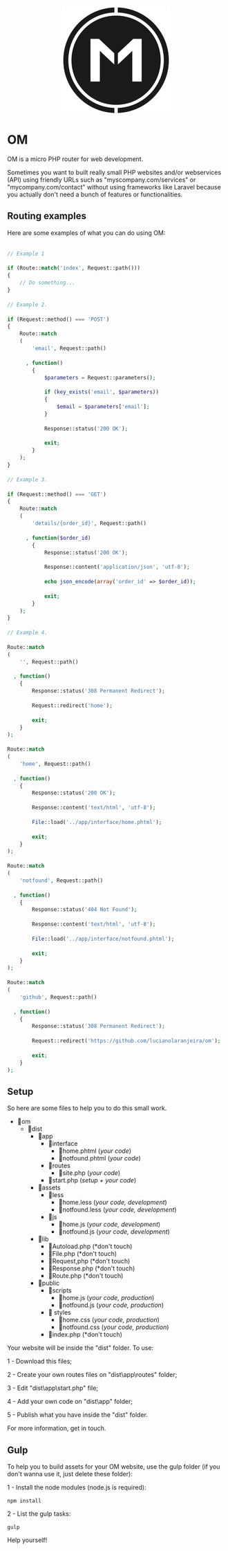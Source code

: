 <p align="center">
    <img height="250" width="250" src="https://github.com/lucianolaranjeira/om/blob/master/design/om.png">
</p>

# OM
OM is a micro PHP router for web development.

Sometimes you want to built really small PHP websites and/or webservices (API) using friendly URLs such as "myscompany.com/services" or "mycompany.com/contact" without using frameworks like Laravel because you actually don't need a bunch of features or functionalities.

## Routing examples

Here are some examples of what you can do using OM:

```php

// Example 1

if (Route::match('index', Request::path()))
{
    // Do something...
}

// Example 2.

if (Request::method() === 'POST')
{
    Route::match
    (
        'email', Request::path()

      , function()
        {
            $parameters = Request::parameters();

            if (key_exists('email', $parameters))
            {
                $email = $parameters['email'];
            }

            Response::status('200 OK');
            
            exit;
        }
    );
}

// Example 3.

if (Request::method() === 'GET')
{
    Route::match
    (
        'details/{order_id}', Request::path()

      , function($order_id)
        {
            Response::status('200 OK');

            Response::content('application/json', 'utf-8');

            echo json_encode(array('order_id' => $order_id));

            exit;
        }
    );
}

// Example 4.

Route::match
(
    '', Request::path()

  , function()
    {
        Response::status('308 Permanent Redirect');

        Request::redirect('home');

        exit;
    }
);

Route::match
(
    'home', Request::path()

  , function()
    {
        Response::status('200 OK');

        Response::content('text/html', 'utf-8');

        File::load('../app/interface/home.phtml');

        exit;
    }
);

Route::match
(
    'notfound', Request::path()

  , function()
    {
        Response::status('404 Not Found');

        Response::content('text/html', 'utf-8');

        File::load('../app/interface/notfound.phtml');

        exit;
    }
);

Route::match
(
    'github', Request::path()

  , function()
    {
        Response::status('308 Permanent Redirect');

        Request::redirect('https://github.com/lucianolaranjeira/om');

        exit;
    }
);


```

## Setup

So here are some files to help you to do this small work.

  - :open_file_folder:om
    - :open_file_folder:dist
      - :open_file_folder:app
        - :open_file_folder:interface
          - :page_facing_up:home.phtml (*your code*)
          - :page_facing_up:notfound.phtml (*your code*)
        - :open_file_folder:routes
          - :page_facing_up:site.php (*your code*)
        - :page_facing_up:start.php (*setup + your code*)
      - :open_file_folder:assets
        - :open_file_folder:less
          - :page_facing_up:home.less (*your code, development*)
          - :page_facing_up:notfound.less (*your code, development*)
        - :open_file_folder:js
          - :page_facing_up:home.js (*your code, development*)
          - :page_facing_up:notfound.js (*your code, development*)
      - :open_file_folder:lib
        - :page_facing_up:Autoload.php (*don't touch)
        - :page_facing_up:File.php (*don't touch)
        - :page_facing_up:Request,php (*don't touch)
        - :page_facing_up:Response.php (*don't touch)
        - :page_facing_up:Route.php (*don't touch)
      - :open_file_folder:public
        - :open_file_folder:scripts
          - :page_facing_up:home.js (*your code, production*)
          - :page_facing_up:notfound.js (*your code, production*)
        - :open_file_folder:  styles
          - :page_facing_up:home.css (*your code, production*)
          - :page_facing_up:notfound.css (*your code, production*)
        - :page_facing_up:index.php (*don't touch)

Your website will be inside the "dist" folder. To use:

1 - Download this files;

2 - Create your own routes files on "dist\app\routes\" folder;

3 - Edit "dist\app\start.php" file;

4 - Add your own code on "dist\app\" folder;

5 - Publish what you have inside the "dist" folder.

For more information, get in touch.

## Gulp

To help you to build assets for your OM website, use the gulp folder (if you don't wanna use it, just delete these folder):

1 - Install the node modules (node.js is required):

```
npm install

```

2 - List the gulp tasks:

```
gulp

```

Help yourself!